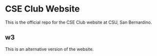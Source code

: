# CSE Club Website
 
This is the official repo for the CSE Club website at CSU, San Bernardino.

## w3
This is an alternative version of the website.